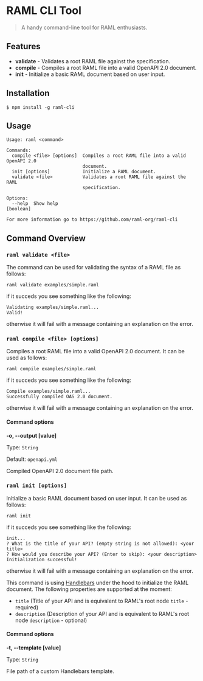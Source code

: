 # RAML CLI Tool

> A handy command-line tool for RAML enthusiasts.

## Features

- **validate** - Validates a root RAML file against the specification.
- **compile**  - Compiles a root RAML file into a valid OpenAPI 2.0 document.
- **init**     - Initialize a basic RAML document based on user input.

## Installation

```
$ npm install -g raml-cli
```

## Usage

```
Usage: raml <command>

Commands:
  compile <file> [options]  Compiles a root RAML file into a valid OpenAPI 2.0
                            document.
  init [options]            Initialize a RAML document.
  validate <file>           Validates a root RAML file against the RAML
                            specification.

Options:
  --help  Show help                                                    [boolean]

For more information go to https://github.com/raml-org/raml-cli
```


## Command Overview

### `raml validate <file>`

The command can be used for validating the syntax of a RAML file as follows:

```
raml validate examples/simple.raml
```

if it succeds you see something like the following:

```
Validating examples/simple.raml...
Valid!
```

otherwise it will fail with a message containing an explanation on the error.

### `raml compile <file> [options]`

Compiles a root RAML file into a valid OpenAPI 2.0 document. It can be used as follows:

```
raml compile examples/simple.raml
```

if it succeds you see something like the following:

```
Compile examples/simple.raml...
Successfully compiled OAS 2.0 document.
```

otherwise it will fail with a message containing an explanation on the error.

#### Command options

**-o, --output [value]**

Type: `String`

Default: `openapi.yml`

Compiled OpenAPI 2.0 document file path.

### `raml init [options]`

Initialize a basic RAML document based on user input. It can be used as follows:

```
raml init
```

if it succeds you see something like the following:

```
init...
? What is the title of your API? (empty string is not allowed): <your title>
? How would you describe your API? (Enter to skip): <your description>
Initialization successful!
```

otherwise it will fail with a message containing an explanation on the error.

This command is using [Handlebars](http://handlebarsjs.com/) under the hood to initialize the RAML document. The following properties are supported at the moment:

- `title` (Title of your API and is equivalent to RAML's root node `title` - required)
- `description` (Description of your API and is equivalent to RAML's root node `description` - optional)

#### Command options

**-t, --template [value]**

Type: `String`

File path of a custom Handlebars template.